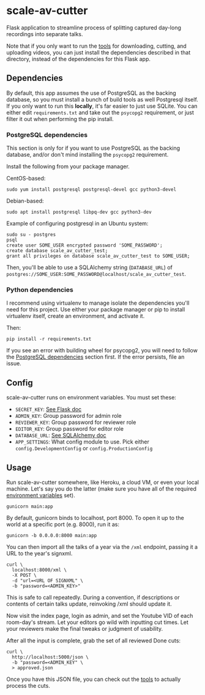 scale-av-cutter
===

Flask application to streamline process of splitting captured day-long
recordings into separate talks.

Note that if you only want to run the [tools](./tools) for downloading,
cutting, and uploading videos, you can just install the dependencies described
in that directory, instead of the dependencies for this Flask app.


Dependencies
---

By default, this app assumes the use of PostgreSQL as the backing database, so
you must install a bunch of build tools as well Postgresql itself. If you only
want to run this **locally**, it's far easier to just use SQLite. You can
either edit `requirements.txt` and take out the `psycopg2` requirement, or just
filter it out when performing the pip install.

### PostgreSQL dependencies

This section is only for if you want to use PostgreSQL as the backing database,
and/or don't mind installing the `psycopg2` requirement.

Install the following from your package manager.

CentOS-based:

```
sudo yum install postgresql postgresql-devel gcc python3-devel
```

Debian-based:

```
sudo apt install postgresql libpq-dev gcc python3-dev
```

Example of configuring postgresql in an Ubuntu system:

```
sudo su - postgres
psql
create user SOME_USER encrypted password 'SOME_PASSWORD';
create database scale_av_cutter_test;
grant all privileges on database scale_av_cutter_test to SOME_USER;
```

Then, you'll be able to use a SQLAlchemy string (`DATABASE_URL`) of `postgres://SOME_USER:SOME_PASSWORD@localhost/scale_av_cutter_test`.

### Python dependencies

I recommend using virtualenv to manage isolate the dependencies you'll need for
this project. Use either your package manager or pip to install virtualenv
itself, create an environment, and activate it.

Then:

```
pip install -r requirements.txt
```

If you see an error with building wheel for psycopg2, you will need to follow
the [PostgreSQL dependencies](#postgresql-dependencies) section first. If the
error persists, file an issue.


Config
---

scale-av-cutter runs on environment variables. You must set these:

- `SECRET_KEY`: [See Flask doc](https://flask.palletsprojects.com/en/1.1.x/config/#SECRET_KEY)
- `ADMIN_KEY`: Group password for admin role
- `REVIEWER_KEY`: Group password for reviewer role
- `EDITOR_KEY`: Group password for editor role
- `DATABASE_URL`: [See SQLAlchemy doc](https://docs.sqlalchemy.org/en/13/core/engines.html#database-urls)
- `APP_SETTINGS`: What config module to use. Pick either `config.DevelopmentConfig` or `config.ProductionConfig`


Usage
---

Run scale-av-cutter somewhere, like Heroku, a cloud VM, or even your local
machine. Let's say you do the latter (make sure you have all of the required [environment variables](#config) set).

```
gunicorn main:app
```

By default, gunicorn binds to localhost, port 8000. To open it up to the world
at a specific port (e.g. 8000), run it as:

```
gunicorn -b 0.0.0.0:8000 main:app
```

You can then import all the talks of a year via the `/xml` endpoint, passing it
a URL to the year's signxml.

```
curl \
  localhost:8000/xml \
  -X POST \
  -d "url=<URL OF SIGNXML" \
  -b "password=<ADMIN_KEY>"
```

This is safe to call repeatedly. During a convention, if descriptions or
contents of certain talks update, reinvoking /xml should update it.

Now visit the index page, login as admin, and set the Youtube VID of each
room-day's stream. Let your editors go wild with inputting cut times. Let your
reviewers make the final tweaks or judgment of usability.

After all the input is complete, grab the set of all reviewed Done cuts:

```
curl \
  http://localhost:5000/json \
  -b "password=<ADMIN_KEY" \
  > approved.json
```

Once you have this JSON file, you can check out the [tools](./tools) to
actually process the cuts.
